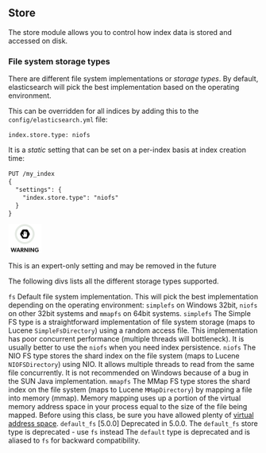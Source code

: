 ## Store

The store module allows you to control how index data is stored and accessed on disk.

### File system storage types

There are different file system implementations or _storage types_. By default, elasticsearch will pick the best implementation based on the operating environment.

This can be overridden for all indices by adding this to the `config/elasticsearch.yml` file:
    
    
    index.store.type: niofs

It is a _static_ setting that can be set on a per-index basis at index creation time:
    
    
    PUT /my_index
    {
      "settings": {
        "index.store.type": "niofs"
      }
    }

![Warning](images/icons/warning.png)

This is an expert-only setting and may be removed in the future 

The following divs lists all the different storage types supported.

`fs`
     Default file system implementation. This will pick the best implementation depending on the operating environment: `simplefs` on Windows 32bit, `niofs` on other 32bit systems and `mmapfs` on 64bit systems. 
`simplefs`
     The Simple FS type is a straightforward implementation of file system storage (maps to Lucene `SimpleFsDirectory`) using a random access file. This implementation has poor concurrent performance (multiple threads will bottleneck). It is usually better to use the `niofs` when you need index persistence. 
`niofs`
     The NIO FS type stores the shard index on the file system (maps to Lucene `NIOFSDirectory`) using NIO. It allows multiple threads to read from the same file concurrently. It is not recommended on Windows because of a bug in the SUN Java implementation. 
`mmapfs`
     The MMap FS type stores the shard index on the file system (maps to Lucene `MMapDirectory`) by mapping a file into memory (mmap). Memory mapping uses up a portion of the virtual memory address space in your process equal to the size of the file being mapped. Before using this class, be sure you have allowed plenty of [virtual address space](vm-max-map-count.html). 
`default_fs` [5.0.0] Deprecated in 5.0.0. The `default_fs` store type is deprecated - use `fs` instead 
     The `default` type is deprecated and is aliased to `fs` for backward compatibility. 
